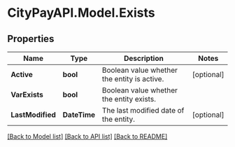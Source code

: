 # CityPayAPI.Model.Exists

## Properties

Name | Type | Description | Notes
------------ | ------------- | ------------- | -------------
**Active** | **bool** | Boolean value whether the entity is active. | [optional] 
**VarExists** | **bool** | Boolean value whether the entity exists. | 
**LastModified** | **DateTime** | The last modified date of the entity. | [optional] 

[[Back to Model list]](../README.md#documentation-for-models) [[Back to API list]](../README.md#documentation-for-api-endpoints) [[Back to README]](../README.md)

